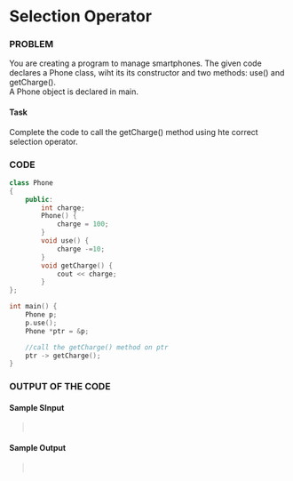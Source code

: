 # Selection Operator

### PROBLEM

You are creating a program to manage smartphones. The given code declares a Phone class, wiht its its constructor and two methods: use() and getCharge().<br>
A Phone object is declared in main.

#### Task

Complete the code to call the getCharge() method using hte correct selection operator.

### CODE

```cpp
class Phone
{
    public:
        int charge;
        Phone() {
            charge = 100;
        }
        void use() {
            charge -=10;
        }
        void getCharge() {
            cout << charge;
        }
};

int main() {
    Phone p;
    p.use();
    Phone *ptr = &p;

    //call the getCharge() method on ptr
    ptr -> getCharge();
}
```

### OUTPUT OF THE CODE

#### Sample SInput

> <br>

#### Sample Output

> <br>

